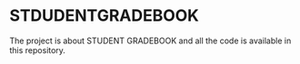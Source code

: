 # STDUDENTGRADEBOOK
The project is about STUDENT GRADEBOOK and all the code is available in this repository.
